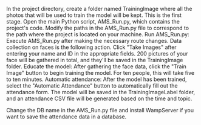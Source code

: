In the project directory, create a folder named TrainingImage where all the photos that will be used to train the model will be kept. This is the first stage.
Open the main Python script, AMS_Run.py, which contains the project's code.
Modify the paths in the AMS_Run.py file to correspond to the path where the project is located on your machine.
Run AMS_Run.py: Execute AMS_Run.py after making the necessary route changes.
Data collection on faces is the following action. Click "Take Images" after entering your name and ID in the appropriate fields. 200 pictures of your face will be gathered in total, and they'll be saved in the TrainingImage folder.
Educate the model: After gathering the face data, click the "Train Image" button to begin training the model. For ten people, this will take five to ten minutes.
Automatic attendance: After the model has been trained, select the "Automatic Attendance" button to automatically fill out the attendance form. The model will be saved in the TrainingImageLabel folder, and an attendance CSV file will be generated based on the time and topic.

Change the DB name in the AMS_Run.py file and install WampServer if you want to save the attendance data in a database.

